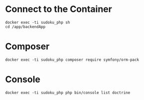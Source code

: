 # Connect to the Container
```shell
docker exec -ti sudoku_php sh
cd /app/backendApp
```

# Composer

```shell
docker exec -ti sudoku_php composer require symfony/orm-pack
```

# Console

```shell
docker exec -ti sudoku_php php bin/console list doctrine
```
